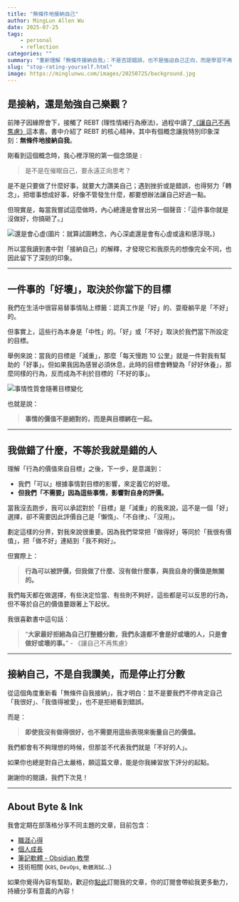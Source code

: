 ```yaml
---
title: "無條件地接納自己"
author: MingLun Allen Wu
date: 2025-07-25
tags: 
    - personal
    - reflection
categories: ""
summary: "重新理解「無條件接納自我」：不是否認錯誤，也不是強迫自己正向，而是學習不再用行為衡量自身價值。"
slug: "stop-rating-yourself.html"
image: https://minglunwu.com/images/20250725/background.jpg
---
```


## 是接納，還是勉強自己樂觀？

前陣子因緣際會下，接觸了 REBT (理性情緒行為療法)，過程中讀了[《讓自己不再焦慮》](https://www.eslite.com/product/10012043902682388659001)這本書。書中介紹了 REBT 的核心精神，其中有個概念讓我特別印象深刻：**無條件地接納自我**。

剛看到這個概念時，我心裡浮現的第一個念頭是 :

> 是不是在催眠自己，要永遠正向思考？

是不是只要做了什麼好事，就要大力讚美自己；遇到挫折或是錯誤，也得努力「轉念」，把壞事想成好事，好像不管發生什麼，都要想辦法讓自己好過一點。

但現實是，每當我嘗試這麼做時，內心總還是會冒出另一個聲音：「這件事你就是沒做好，你搞砸了。」

![還是會心虛](https://minglunwu.com/images/20250725/1.png)(圖片：就算試圖轉念，內心深處還是會有心虛或違和感浮現。)

所以當我讀到書中對「接納自己」的解釋，才發現它和我原先的想像完全不同，也因此留下了深刻的印象。

---

## 一件事的「好壞」，取決於你當下的目標

我們在生活中很容易替事情貼上標籤：認真工作是「好」的、耍廢躺平是「不好」的。

但事實上，這些行為本身是「中性」的。「好」或「不好」取決於我們當下所設定的目標。

舉例來說：當我的目標是「減重」，那麼「每天慢跑 10 公里」就是一件對我有幫助的「好事」。但如果我因為感冒必須休息，此時的目標會轉變為「好好休養」，那麼同樣的行為，反而成為不利於目標的「不好的事」。

![事情性質會隨著目標變化](https://minglunwu.com/images/20250725/2.png)

也就是說：

> **事情的價值不是絕對的，而是與目標綁在一起。**

---

## 我做錯了什麼，不等於我就是錯的人

理解「行為的價值來自目標」之後，下一步，是意識到：

+ 我們「可以」根據事情對目標的影響，來定義它的好壞。
+ **但我們「不需要」因為這些事情，影響對自身的評價。**

當我沒去跑步，我可以承認對於「目標」是「減重」的我來說，這不是一個「好」選擇，卻不需要因此評價自己是「懶惰」、「不自律」、「沒用」。

劃定這樣的分界，對我來說很重要。因為我們常常把「做得好」等同於「我很有價值」，把「做不好」連結到「我不夠好」。

但實際上：

> **行為可以被評價，但我做了什麼、沒有做什麼事，與我自身的價值是無關的。**

我們每天都在做選擇，有些決定恰當、有些則不夠好，這些都是可以反思的行為，但不等於自己的價值要跟著上下起伏。

我很喜歡書中這句話：

> “**大家最好拒絕為自己打整體分數，我們永遠都不會是好或壞的人，只是會做好或壞的事。**” - 《讓自己不再焦慮》

---

## 接納自己，不是自我讚美，而是停止打分數

從這個角度重新看「無條件自我接納」，我才明白：並不是要我們不停肯定自己「我很好」、「我值得被愛」，也不是拒絕看到錯誤。

而是：

> **即使我沒有做得很好，也不需要用這些表現來衡量自己的價值。**

我們都會有不夠理想的時候，但那並不代表我們就是「不好的人」。

如果你也總是對自己太嚴格，願這篇文章，能是你我練習放下評分的起點。

謝謝你的閱讀，我們下次見！

---

## About Byte & Ink

我會定期在部落格分享不同主題的文章，目前包含：

+ [職涯心得](https://minglunwu.com/tags/career/)
+ [個人成長](https://minglunwu.com/categories/weekly-reflection/)
+ [筆記軟體 - Obsidian 教學](http://minglunwu.com/categories/obsidian/)
+ 技術相關 (`K8S`, `DevOps`, `軟體測試`...)

如果你覺得內容有幫助，歡迎你[點此](https://minglunwu.substack.com/subscribe)訂閱我的文章，你的訂閱會帶給我更多動力，持續分享有意義的內容！

